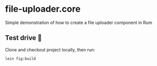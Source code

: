 # file-uploader.core

Simple demonstration of how to create a file uploader component in Rum


## Test drive :blue_car:

Clone and checkout project locally, then run:


    lein fig:build

